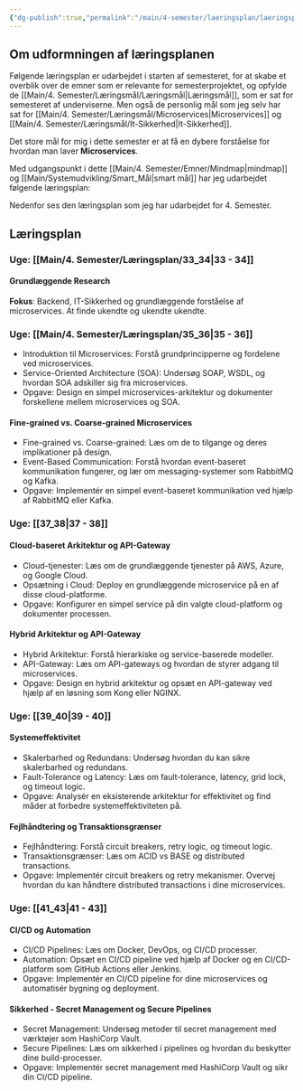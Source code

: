 ```yaml
---
{"dg-publish":true,"permalink":"/main/4-semester/laeringsplan/laeringsplan/","title":"Læringsplan","tags":["læringsmål","systemudvikling","projektarbejde","programmering"],"created":"2024-08-22T11:11:24.770+02:00"}
---
```



## Om udformningen af læringsplanen

Følgende læringsplan er udarbejdet i  starten af semesteret, for at skabe et
overblik over de emner som er relevante for semesterprojektet, og opfylde de
[[Main/4. Semester/Læringsmål/Læringsmål\|Læringsmål]], som er sat for semesteret af underviserne.
Men også de personlig mål som jeg selv har sat for [[Main/4. Semester/Læringsmål/Microservices\|Microservices]] og
[[Main/4. Semester/Læringsmål/It-Sikkerhed\|It-Sikkerhed]].

Det store mål for mig i dette semester er at få en dybere forståelse for
hvordan man laver **Microservices**.

Med udgangspunkt i dette [[Main/4. Semester/Emner/Mindmap\|mindmap]] og [[Main/Systemudvikling/Smart_Mål\|smart mål]] har jeg udarbejdet
følgende læringsplan:

Nedenfor ses den læringsplan som jeg har udarbejdet for 4. Semester.

## Læringsplan

### **Uge**: [[Main/4. Semester/Læringsplan/33_34\|33 - 34]]

#### Grundlæggende Research

**Fokus**: Backend, IT-Sikkerhed og grundlæggende forståelse af microservices.
At finde ukendte og ukendte ukendte.

### **Uge**: [[Main/4. Semester/Læringsplan/35_36\|35 - 36]]

- Introduktion til Microservices: Forstå grundprincipperne og fordelene ved
microservices.
- Service-Oriented Architecture (SOA): Undersøg SOAP, WSDL, og hvordan
SOA adskiller sig fra microservices.
- Opgave: Design en simpel microservices-arkitektur og dokumenter forskellene
mellem microservices og SOA.

#### Fine-grained vs. Coarse-grained Microservices

- Fine-grained vs. Coarse-grained: Læs om de to tilgange og deres implikationer
på design.
- Event-Based Communication: Forstå hvordan event-baseret kommunikation
fungerer, og lær om messaging-systemer som RabbitMQ og Kafka.
- Opgave: Implementér en simpel event-baseret kommunikation ved hjælp af
RabbitMQ eller Kafka.

### **Uge**: [[37_38\|37 - 38]]

#### Cloud-baseret Arkitektur og API-Gateway

- Cloud-tjenester: Læs om de grundlæggende tjenester på AWS, Azure, og
Google Cloud.
- Opsætning i Cloud: Deploy en grundlæggende microservice på en af disse
cloud-platforme.
- Opgave: Konfigurer en simpel service på din valgte cloud-platform og
dokumenter processen.

#### Hybrid Arkitektur og API-Gateway

- Hybrid Arkitektur: Forstå hierarkiske og service-baserede modeller.
- API-Gateway: Læs om API-gateways og hvordan de styrer adgang til microservices.
- Opgave: Design en hybrid arkitektur og opsæt en API-gateway ved hjælp af en løsning
som Kong eller NGINX.

### **Uge**: [[39_40\|39 - 40]]

#### Systemeffektivitet

- Skalerbarhed og Redundans: Undersøg hvordan du kan sikre skalerbarhed og redundans.
- Fault-Tolerance og Latency: Læs om fault-tolerance, latency, grid lock, og
timeout logic.
- Opgave: Analysér en eksisterende arkitektur for effektivitet og find måder
at forbedre systemeffektiviteten på.

#### Fejlhåndtering og Transaktionsgrænser

- Fejlhåndtering: Forstå circuit breakers, retry logic, og timeout logic.
- Transaktionsgrænser: Læs om ACID vs BASE og distributed transactions.
- Opgave: Implementér circuit breakers og retry mekanismer. Overvej hvordan du
kan håndtere distributed transactions i dine microservices.

### **Uge**: [[41_43\|41 - 43]]

#### CI/CD og Automation

- CI/CD Pipelines: Læs om Docker, DevOps, og CI/CD processer.
- Automation: Opsæt en CI/CD pipeline ved hjælp af Docker og en CI/CD-platform
som GitHub Actions eller Jenkins.
- Opgave: Implementér en CI/CD pipeline for dine microservices og automatisér
bygning og deployment.

#### Sikkerhed - Secret Management og Secure Pipelines

- Secret Management: Undersøg metoder til secret management med værktøjer som
HashiCorp Vault.
- Secure Pipelines: Læs om sikkerhed i pipelines og hvordan du beskytter dine build-processer.
- Opgave: Implementér secret management med HashiCorp Vault og sikr din CI/CD pipeline.
